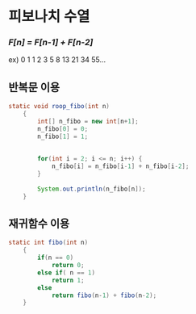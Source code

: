 # 피보나치 수열
### _F[n] = F[n-1] + F[n-2]_
ex) 0  1  1  2  3  5  8  13  21  34  55...


## 반복문 이용
```java
static void roop_fibo(int n)
	{
		int[] n_fibo = new int[n+1];
		n_fibo[0] = 0;
		n_fibo[1] = 1;
		
		
		for(int i = 2; i <= n; i++) {
			n_fibo[i] = n_fibo[i-1] + n_fibo[i-2];
		}
		
		System.out.println(n_fibo[n]);
	}
```

## 재귀함수 이용
```java
static int fibo(int n)
	{
		if(n == 0)
			return 0;
		else if( n == 1)
			return 1;
		else
			return fibo(n-1) + fibo(n-2);
	}
```
